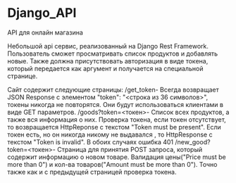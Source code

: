 # Django_API

API для онлайн магазина

Небольшой api сервис, реализованный на Django Rest Framework. Пользователь сможет просматривать список продуктов и добавлять новые. Также должна присутствовать авторизация в виде токена, который передается как аргумент и получается на специальной странице.

Сайт содержит следующие страницы:
/get_token- Всегда возвращает JSON Response с элементом "token": "<строка из 36 символов>", токены никогда не повторятся. Они будут использоваться клиентами в виде GET параметров.
/goods?token=<токен>- Список всех продуктов, а также вся информация о них. Проверка токена, если токен отсутствует, то возвращается HttpReponse  с текстом "Token must be present". Если токен есть, но он никогда никому не выдавался , то HttpResponse с текстом "Token is invalid". В обоих случаях ошибка 401
/new_good?token=<токен>- Страница для принятия POST запроса, который содержит информацию о новом товаре. Валидация цены("Price must be more than 0") и кол-ва товаров("Amount must be more than 0"). Точно также как и с предыдущей страницей проверка токена.
